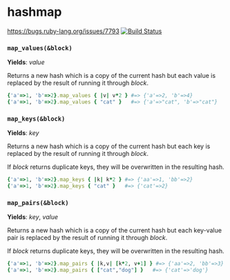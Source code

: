 hashmap
=======

https://bugs.ruby-lang.org/issues/7793
[![Build Status](https://travis-ci.org/[phluid61]/[hashmap-gem].png)](https://travis-ci.org/[phluid61]/[hashmap-gem])

### `map_values(&block)`
**Yields**: *value*

Returns a new hash which is a copy of the current hash but each value is replaced by the result of running it through *block*.

```ruby
{'a'=>1, 'b'=>2}.map_values { |v| v*2 } #=> {'a'=>2, 'b'=>4}
{'a'=>1, 'b'=>2}.map_values { "cat" }   #=> {'a'=>"cat", 'b'=>"cat"}
```

### `map_keys(&block)`
**Yields**: *key*

Returns a new hash which is a copy of the current hash but each key is replaced by the result of running it through *block*.

If *block* returns duplicate keys, they will be overwritten in the resulting hash.

```ruby
{'a'=>1, 'b'=>2}.map_keys { |k| k*2 } #=> {'aa'=>1, 'bb'=>2}
{'a'=>1, 'b'=>2}.map_keys { "cat" }   #=> {'cat'=>2}
```

### `map_pairs(&block)`
**Yields**: *key*, *value*

Returns a new hash which is a copy of the current hash but each key-value pair is replaced by the result of running it through *block*.

If *block* returns duplicate keys, they will be overwritten in the resulting hash.

```ruby
{'a'=>1, 'b'=>2}.map_pairs { |k,v| [k*2, v+1] } #=> {'aa'=>2, 'bb'=>3}
{'a'=>1, 'b'=>2}.map_pairs { ["cat","dog"] }   #=> {'cat'=>'dog'}
```
